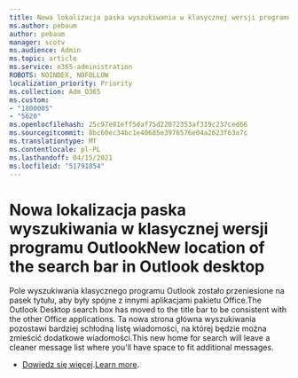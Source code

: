 ```yaml
---
title: Nowa lokalizacja paska wyszukiwania w klasycznej wersji programu Outlook
ms.author: pebaum
author: pebaum
manager: scotv
ms.audience: Admin
ms.topic: article
ms.service: o365-administration
ROBOTS: NOINDEX, NOFOLLOW
localization_priority: Priority
ms.collection: Adm_O365
ms.custom:
- "1800005"
- "5620"
ms.openlocfilehash: 25c97e81eff5daf75d22072353af319c237ced66
ms.sourcegitcommit: 8bc60ec34bc1e40685e3976576e04a2623f63a7c
ms.translationtype: MT
ms.contentlocale: pl-PL
ms.lasthandoff: 04/15/2021
ms.locfileid: "51791854"
---
```

# <a name="new-location-of-the-search-bar-in-outlook-desktop"></a><span data-ttu-id="b2e6d-102">Nowa lokalizacja paska wyszukiwania w klasycznej wersji programu Outlook</span><span class="sxs-lookup"><span data-stu-id="b2e6d-102">New location of the search bar in Outlook desktop</span></span>

<span data-ttu-id="b2e6d-103">Pole wyszukiwania klasycznego programu Outlook zostało przeniesione na pasek tytułu, aby były spójne z innymi aplikacjami pakietu Office.</span><span class="sxs-lookup"><span data-stu-id="b2e6d-103">The Outlook Desktop search box has moved to the title bar to be consistent with the other Office applications.</span></span> <span data-ttu-id="b2e6d-104">Ta nowa strona główna wyszukiwania pozostawi bardziej schłodną listę wiadomości, na której będzie można zmieścić dodatkowe wiadomości.</span><span class="sxs-lookup"><span data-stu-id="b2e6d-104">This new home for search will leave a cleaner message list where you'll have space to fit additional messages.</span></span>
- <span data-ttu-id="b2e6d-105">[Dowiedz się więcej](https://support.microsoft.com/en-us/office/96fee452-80cd-492d-a35c-5c37584b416b).</span><span class="sxs-lookup"><span data-stu-id="b2e6d-105">[Learn more](https://support.microsoft.com/en-us/office/96fee452-80cd-492d-a35c-5c37584b416b).</span></span>
